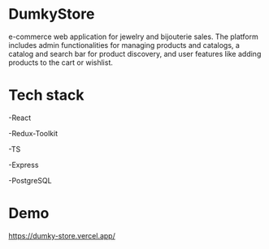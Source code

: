 # DumkyStore

e-commerce web application for jewelry and bijouterie sales. The 
platform includes admin functionalities for managing products 
and catalogs, a catalog and search bar for product discovery, and 
user features like adding products to the cart or wishlist.

# Tech stack
    
-React

-Redux-Toolkit

-TS

-Express

-PostgreSQL

# Demo

https://dumky-store.vercel.app/
